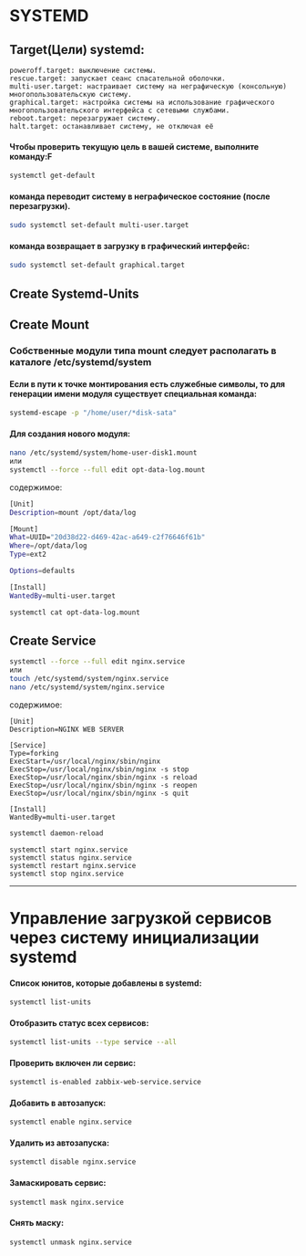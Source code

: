 # SYSTEMD

## Target(Цели) systemd:

```
poweroff.target: выключение системы.
rescue.target: запускает сеанс спасательной оболочки.
multi-user.target: настраивает систему на неграфическую (консольную) многопользовательскую систему.
graphical.target: настройка системы на использование графического многопользовательского интерфейса с сетевыми службами.
reboot.target: перезагружает систему.
halt.target: останавливает систему, не отключая её
```

#### Чтобы проверить текущую цель в вашей системе, выполните команду:F

```bash
systemctl get-default
```

#### команда переводит систему в неграфическое состояние (после перезагрузки).

```bash
sudo systemctl set-default multi-user.target
```

#### команда возвращает в загрузку в графический интерфейс:
```bash
sudo systemctl set-default graphical.target
```
## Create Systemd-Units

## Create Mount
### Собственные модули типа mount следует располагать в каталоге /etc/systemd/system
#### Если в пути к точке монтирования есть служебные символы, то для генерации имени модуля существует специальная команда: 

```bash
systemd-escape -p "/home/user/*disk-sata" 
```
#### Для создания нового модуля:

```bash
nano /etc/systemd/system/home-user-disk1.mount
или
systemctl --force --full edit opt-data-log.mount
```
содержимое:  
```bash
[Unit]
Description=mount /opt/data/log

[Mount]
What=UUID="20d38d22-d469-42ac-a649-c2f76646f61b"
Where=/opt/data/log
Type=ext2

Options=defaults

[Install]
WantedBy=multi-user.target
```


```bash
systemctl cat opt-data-log.mount
```

## Create Service

```bash
systemctl --force --full edit nginx.service
или
touch /etc/systemd/system/nginx.service
nano /etc/systemd/system/nginx.service
```
содержимое:

```
[Unit]
Description=NGINX WEB SERVER

[Service]
Type=forking
ExecStart=/usr/local/nginx/sbin/nginx
ExecStop=/usr/local/nginx/sbin/nginx -s stop
ExecStop=/usr/local/nginx/sbin/nginx -s reload
ExecStop=/usr/local/nginx/sbin/nginx -s reopen
ExecStop=/usr/local/nginx/sbin/nginx -s quit

[Install]
WantedBy=multi-user.target
```
```bash
systemctl daemon-reload
```
```
systemctl start nginx.service
systemctl status nginx.service
systemctl restart nginx.service
systemctl stop nginx.service
```

---

# Управление загрузкой сервисов через систему инициализации systemd

#### Список юнитов, которые добавлены в systemd:
```bash
systemctl list-units
```
#### Отобразить статус всех сервисов:
```bash
systemctl list-units --type service --all
```
#### Проверить включен ли сервис:
```bash
systemctl is-enabled zabbix-web-service.service
```
#### Добавить в автозапуск:
```bash
systemctl enable nginx.service
```
#### Удалить из автозапуска:
```bash
systemctl disable nginx.service
```


#### Замаскировать сервис:
```bash
systemctl mask nginx.service
```
#### Снять маску:
```bash
systemctl unmask nginx.service
```
